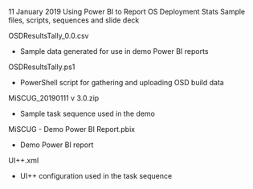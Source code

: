 11 January 2019
Using Power BI to Report OS Deployment Stats
Sample files, scripts, sequences and slide deck

OSDResultsTally_0.0.csv
- Sample data generated for use in demo Power BI reports

OSDResultsTally.ps1
- PowerShell script for gathering and uploading OSD build data

MiSCUG_20190111 v 3.0.zip
- Sample task sequence used in the demo

MiSCUG - Demo Power BI Report.pbix
- Demo Power BI report

UI++.xml
- UI++ configuration used in the task sequence

